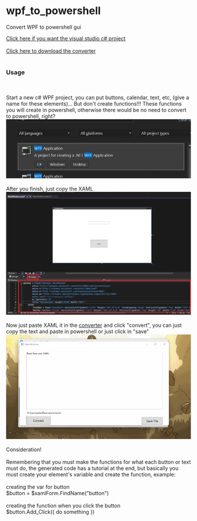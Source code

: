 # wpf_to_powershell
Convert WPF to powershell gui

<a href="https://github.com/rafaelsorgato/wpf_to_powershell/tree/master/Powershell_Screen_Converter">Click here if you want the visual studio c# project<a/>
<br><br>
<a href="https://github.com/rafaelsorgato/wpf_to_powershell/blob/master/Powershell_Screen_Converter.exe">Click here to download the converter</a>
<br><br>
<h3>Usage</h3>
<br><br>
Start a new c# WPF project, you can put buttons, calendar, text, etc, (give a name for these elements)... But don't create functions!!! These functions you will create in powershell, otherwise there would be no need to convert to powershell, right?
<img src="https://github.com/rafaelsorgato/images_videos_of_my_projects/blob/main/images/wpftopowershell1.png">
<br><br>
After you finish, just copy the XAML
<img src="https://github.com/rafaelsorgato/images_videos_of_my_projects/blob/main/images/wpftopowershell2.png">
<br><br>
Now just paste XAML it in the <a href="https://github.com/rafaelsorgato/wpf_to_powershell/blob/master/Powershell_Screen_Converter.exe">converter</a> and click "convert", you can just copy the text and paste in powershell or just click in "save"
<img src="https://github.com/rafaelsorgato/images_videos_of_my_projects/blob/main/videos/wpftopowershell.gif">
<br><br>
<bold>Consideration!</bold>
<br><br>
Remembering that you must make the functions for what each button or text must do, the generated code has a tutorial at the end, but basically you must create your element's variable and create the function, example:
<br><br>
creating the var for button<br>
$button = $xamlForm.FindName("button")
<br><br>
creating the function when you click the button<br>
$button.Add_Click({
  do something
})
